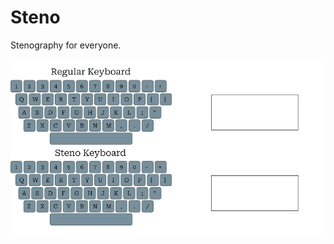 # Steno
Stenography for everyone.

![](https://github.com/CallMeTwitch/Steno/blob/main/StenoAnimation2.gif)
